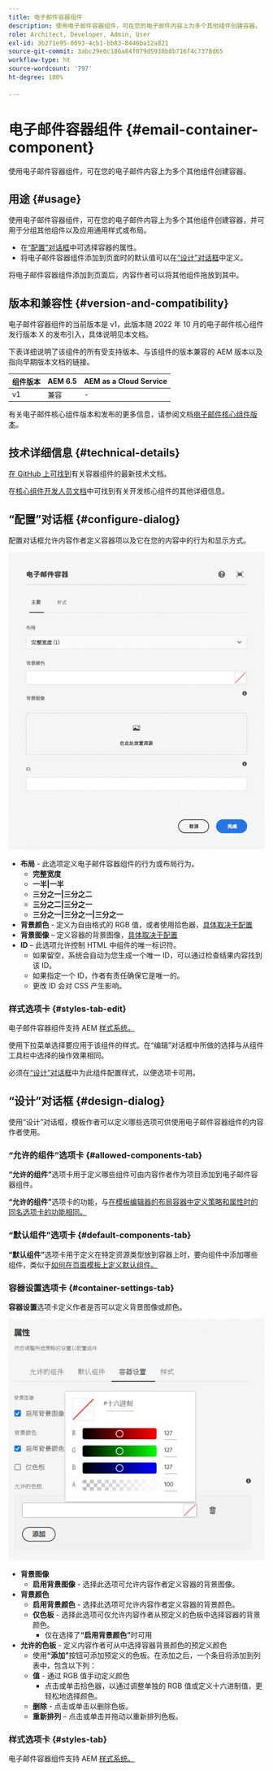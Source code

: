 ```yaml
---
title: 电子邮件容器组件
description: 使用电子邮件容器组件，可在您的电子邮件内容上为多个其他组件创建容器。
role: Architect, Developer, Admin, User
exl-id: 3b271e95-0093-4cb1-bb83-8446ba12a821
source-git-commit: 3abc29e0c186a84f079d5938b8b716f4c7378d65
workflow-type: ht
source-wordcount: '797'
ht-degree: 100%

---
```



# 电子邮件容器组件 {#email-container-component}

使用电子邮件容器组件，可在您的电子邮件内容上为多个其他组件创建容器。

## 用途 {#usage}

使用电子邮件容器组件，可在您的电子邮件内容上为多个其他组件创建容器，并可用于分组其他组件以及应用通用样式或布局。

* 在[“配置”对话框](#configure-dialog)中可选择容器的属性。
* 将电子邮件容器组件添加到页面时的默认值可以在[“设计”对话框](#design-dialog)中定义。

将电子邮件容器组件添加到页面后，内容作者可以将其他组件拖放到其中。

## 版本和兼容性 {#version-and-compatibility}

电子邮件容器组件的当前版本是 v1，此版本随 2022 年 10 月的电子邮件核心组件发行版本 X 的发布引入，具体说明见本文档。

下表详细说明了该组件的所有受支持版本、与该组件的版本兼容的 AEM 版本以及指向早期版本文档的链接。

| 组件版本 | AEM 6.5 | AEM as a Cloud Service |
|---|---|---|
| v1 | 兼容 | - |

有关电子邮件核心组件版本和发布的更多信息，请参阅文档[电子邮件核心组件版本](/help/email/versions.md)。

## 技术详细信息 {#technical-details}

[在 GitHub 上可找到](https://adobe.com/go/aem_cmp_tech_email_container_v1_cn)有关容器组件的最新技术文档。

在[核心组件开发人员文档](/help/developing/overview.md)中可找到有关开发核心组件的其他详细信息。

## “配置”对话框 {#configure-dialog}

配置对话框允许内容作者定义容器项以及它在您的内容中的行为和显示方式。

![电子邮件容器组件的“编辑”对话框](/help/email/assets/email-container-configure.png)

* **布局** - 此选项定义电子邮件容器组件的行为或布局行为。
   * **完整宽度**
   * **一半|一半**
   * **三分之一|三分之二**
   * **三分之二|三分之一**
   * **三分之一|三分之一|三分之一**
* **背景颜色** - 定义为自由格式的 RGB 值，或者使用拾色器，[具体取决于配置](#container-settings-tab)
* **背景图像** – 定义容器的背景图像，[具体取决于配置](#container-settings-tab)
* **ID** – 此选项允许控制 HTML 中组件的唯一标识符。
   * 如果留空，系统会自动为您生成一个唯一 ID，可以通过检查结果内容找到该 ID。
   * 如果指定一个 ID，作者有责任确保它是唯一的。
   * 更改 ID 会对 CSS 产生影响。

### 样式选项卡 {#styles-tab-edit}

电子邮件容器组件支持 AEM [样式系统。](/help/get-started/authoring.md#component-styling)

使用下拉菜单选择要应用于该组件的样式。在“编辑”对话框中所做的选择与从组件工具栏中选择的操作效果相同。

必须在[“设计”对话框](#design-dialog)中为此组件配置样式，以便选项卡可用。

## “设计”对话框 {#design-dialog}

使用“设计”对话框，模板作者可以定义哪些选项可供使用电子邮件容器组件的内容作者使用。

### “允许的组件”选项卡 {#allowed-components-tab}

**“允许的组件”**&#x200B;选项卡用于定义哪些组件可由内容作者作为项目添加到电子邮件容器组件。

**“允许的组件”**&#x200B;选项卡的功能，与[在模板编辑器的布局容器中定义策略和属性时的同名选项卡的功能相同。](https://experienceleague.adobe.com/docs/experience-manager-cloud-service/sites/authoring/features/templates.html)

### “默认组件”选项卡 {#default-components-tab}

**“默认组件”**&#x200B;选项卡用于定义在特定资源类型放到容器上时，要向组件中添加哪些组件，类似于[如何在页面模板上定义默认组件。](https://experienceleague.adobe.com/docs/experience-manager-cloud-service/sites/authoring/features/templates.html)

### 容器设置选项卡 {#container-settings-tab}

**容器设置**&#x200B;选项卡定义作者是否可以定义背景图像或颜色。

![电子邮件容器组件的“设计”对话框的“容器设置”选项卡](/help/email/assets/email-container-design-container-settings.png)

* **背景图像**
   * **启用背景图像** - 选择此选项可允许内容作者定义容器的背景图像。
* **背景颜色**
   * **启用背景颜色** - 选择此选项可允许内容作者定义容器的背景颜色。
   * **仅色板** - 选择此选项可仅允许内容作者从预定义的色板中选择容器的背景颜色。
      * 仅在选择了&#x200B;**“启用背景颜色”**&#x200B;时可用
* **允许的色板** - 定义内容作者可从中选择容器背景颜色的预定义颜色
   * 使用&#x200B;**“添加”**&#x200B;按钮可添加预定义的色板。在添加之后，一个条目将添加到列表中，包含以下列：
   * **值** - 通过 RGB 值手动定义颜色
      * 点击或单击拾色器，以通过调整单独的 RGB 值或定义十六进制值，更轻松地选择颜色。
   * **删除** - 点击或单击以删除色板。
   * **重新排列** – 点击或单击并拖动以重新排列色板。

### 样式选项卡 {#styles-tab}

电子邮件容器组件支持 AEM [样式系统。](/help/get-started/authoring.md#component-styling)

